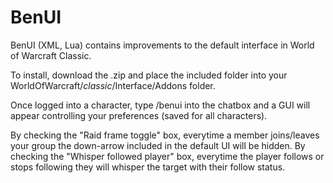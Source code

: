 # BenUI

BenUI (XML, Lua) contains improvements to the default interface in World of Warcraft Classic. 

To install, download the .zip and place the included folder into your WorldOfWarcraft/_classic_/Interface/Addons folder.

Once logged into a character, type /benui into the chatbox and a GUI will appear controlling your preferences (saved for all characters).

By checking the "Raid frame toggle" box, everytime a member joins/leaves your group the down-arrow included in the default UI will be hidden.
By checking the "Whisper followed player" box, everytime the player follows or stops following they will whisper the target with their follow status.

